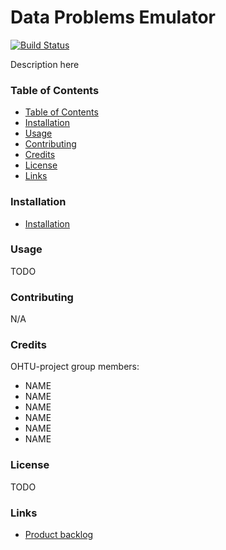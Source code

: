 # Data Problems Emulator
[![Build Status](https://travis-ci.com/ohtu-projekti-dataproblemsemulator/dataproblemsemulator.svg?branch=master)](https://travis-ci.com/ohtu-projekti-dataproblemsemulator/dataproblemsemulator)

Description here

### Table of Contents <a name="table-of-contents"/>

* [Table of Contents](#table-of-contents)
* [Installation](#installation)
* [Usage](#usage)
* [Contributing](#contributing)
* [Credits](#credits)
* [License](#license)
* [Links](#links)

### Installation <a name="installation"/>
* [Installation](/docs/installation.md)

### Usage <a name="usage"/>
TODO

### Contributing <a name="contributing"/>
N/A

### Credits <a name="credits"/>
OHTU-project group members:
* NAME
* NAME
* NAME
* NAME
* NAME
* NAME

### License <a name="license"/>
TODO

### Links <a name="links"/>
* [Product backlog](https://docs.google.com/spreadsheets/d/1WarfjE1UKnpkwlG3px8kG7dWvZmzVhzRg8-vwbMKG6c)
